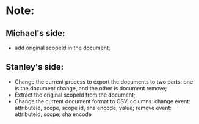 # Note:

## Michael's side:

* add original scopeId in the document;

## Stanley's side:

* Change the current process to export the documents to two parts: one is the document change, and the other is document remove;
* Extract the original scopeId from the document;
* Change the current document format to CSV, columns: 
 change event: attributeid, scope, scope id, sha encode, value;
 remove event: attributeid, scope, sha encode


